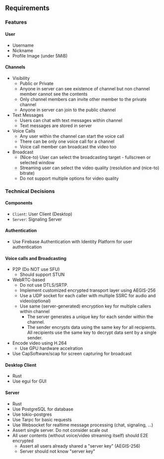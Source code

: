 ## Requirements

### Features

#### User

* Username
* Nickname
* Profile Image (under 5MiB)

#### Channels

* Visibility
  * Public or Private
  * Anyone in server can see existence of channel but non channel member cannot see the contents
  * Only channel members can invite other member to the private channel
  * Anyone in server can join to the public channel
* Text Messages
  * Users can chat with text messages within channel
  * Text messages are stored in server
* Voice Calls
  * Any user within the channel can start the voice call
  * There can be only one voice call for a channel
  * Voice call member can broadcast the video too
* Broadcast
  * (Nice-to) User can select the broadcasting target - fullscreen or selected window
  * Streaming user can select the video quality (resolution and (nice-to) bitrate)
  * Do not support multiple options for video quality

### Technical Decisions

#### Components

* `Client`: User Client (Desktop)
* `Server`: Signaling Server

#### Authentication

* Use Firebase Authentication with Identity Platform for user authentication

#### Voice calls and Broadcasting

* P2P (Do NOT use SFU)
  * Should support STUN
* WebRTC-based
  * Do not use DTLS/SRTP.
  * Implement customized encrypted transport layer using AEGIS-256
  * Use a UDP socket for each caller with multiple SSRC for audio and video(optional)
  * Use same (server-generated) encryption key for multiple callers within channel
    * The server generates a unique key for each sender within the channel.
    * The sender encrypts data using the same key for all recipients.
      All recipients use the same key to decrypt data sent by a single sender.
* Encode video using H.264
  * Use GPU hardware accelration
* Use CapSoftware/scap for screen capturing for broadcast

#### Desktop Client

* Rust
* Use egui for GUI

#### Server

* Rust
* Use PostgreSQL for database
* Use tokio-postgres
* Use Tarpc for basic requests
* Use Websocket for realtime message processing (chat, signaling, ...)
* Assert single server. Do not consider scale out
* All user contents (without voice/video streaming itself) should E2E encrypted
  * Assert all users already shared a "server key" (AEGIS-256)
  * Server should not know "server key"
